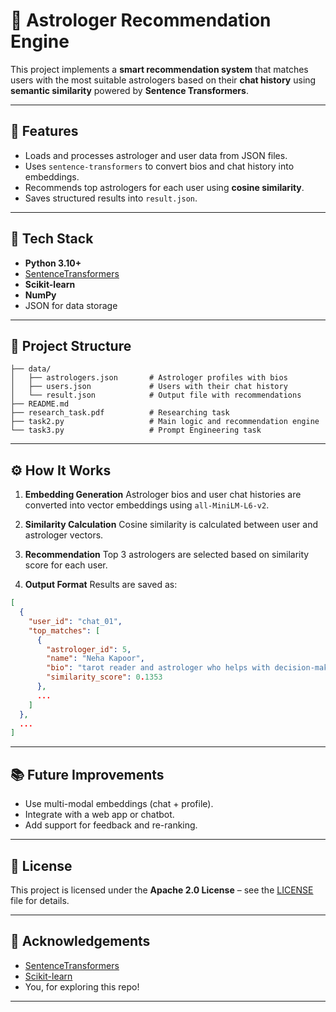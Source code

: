 # 🔮 Astrologer Recommendation Engine

This project implements a **smart recommendation system** that matches users with the most suitable astrologers based on their **chat history** using **semantic similarity** powered by **Sentence Transformers**.

---

## 🚀 Features

* Loads and processes astrologer and user data from JSON files.
* Uses `sentence-transformers` to convert bios and chat history into embeddings.
* Recommends top astrologers for each user using **cosine similarity**.
* Saves structured results into `result.json`.

---

## 🧠 Tech Stack

* **Python 3.10+**
* [SentenceTransformers](https://www.sbert.net/)
* **Scikit-learn**
* **NumPy**
* JSON for data storage

---

## 📁 Project Structure

```
├── data/
│   ├── astrologers.json       # Astrologer profiles with bios
│   ├── users.json             # Users with their chat history
│   └── result.json            # Output file with recommendations
├── README.md
├── research_task.pdf          # Researching task
├── task2.py                   # Main logic and recommendation engine
└── task3.py                   # Prompt Engineering task
```

---

## ⚙️ How It Works

1. **Embedding Generation**
   Astrologer bios and user chat histories are converted into vector embeddings using `all-MiniLM-L6-v2`.

2. **Similarity Calculation**
   Cosine similarity is calculated between user and astrologer vectors.

3. **Recommendation**
   Top 3 astrologers are selected based on similarity score for each user.

4. **Output Format**
   Results are saved as:

```json
[
  {
    "user_id": "chat_01",
    "top_matches": [
      {
        "astrologer_id": 5,
        "name": "Neha Kapoor",
        "bio": "tarot reader and astrologer who helps with decision-making in relationships and daily challenges. offers intuitive forecasts for navigating emotional dilemmas and life paths.",
        "similarity_score": 0.1353
      },
      ...
    ]
  },
  ...
]
```

---


## 📚 Future Improvements

* Use multi-modal embeddings (chat + profile).
* Integrate with a web app or chatbot.
* Add support for feedback and re-ranking.

---

## **📜 License**  

This project is licensed under the **Apache 2.0 License** – see the [LICENSE](https://github.com/Harshit1234G/vedaz-assignment/blob/main/LICENSE) file for details.  

---

## 🙌 Acknowledgements

* [SentenceTransformers](https://www.sbert.net/)
* [Scikit-learn](https://scikit-learn.org/)
* You, for exploring this repo!

---
